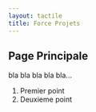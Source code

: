 ```yaml
---
layout: tactile
title: Force Projets
---
```


## Page Principale

bla bla bla bla bla...


1. Premier point
2. Deuxieme point
